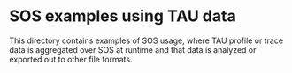 # SOS examples using TAU data

This directory contains examples of SOS usage, where TAU profile or trace
data is aggregated over SOS at runtime and that data is analyzed or exported
out to other file formats.